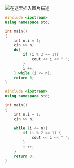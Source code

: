 ![在这里插入图片描述](https://pic.2ge.org/cdn/?url=https://img-blog.csdnimg.cn/20210712141409196.png?x-oss-process=image/watermark,type_ZmFuZ3poZW5naGVpdGk,shadow_10,text_aHR0cHM6Ly9ibG9nLmNzZG4ubmV0L1BhbkRhb3hpMjAyMA==,size_16,color_FFFFFF,t_70)

```cpp
#include <iostream>
using namespace std;

int main()
{
    int n,i = 1;
    cin >> n;
    do{
    	if (i % 2 == 1){
    		cout << i << " ";
		}
		i ++;
	} while (i <= n);
    return 0;
}
```

```cpp
#include <iostream>
using namespace std;

int main()
{
	int n,i = 1;
	cin >> n;
	
	while (i <= n){
		if (i % 2 == 1) {
			cout << i << " ";
		}
		i ++;
	}
    return 0;
}
```

